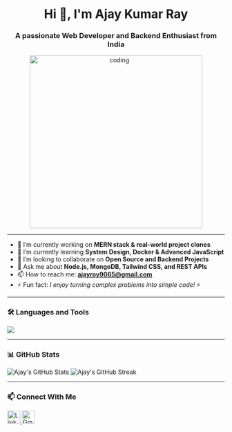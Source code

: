 <h1 align="center">Hi 👋, I'm Ajay Kumar Ray</h1>
<h3 align="center">A passionate Web Developer and Backend Enthusiast from India</h3>

<p align="center">
  <img src="https://cdn.dribbble.com/users/1162077/screenshots/3848914/programmer.gif" alt="coding" width="400"/>
</p>

---

- 🔭 I’m currently working on **MERN stack & real-world project clones**
- 🌱 I’m currently learning **System Design, Docker & Advanced JavaScript**
- 🤝 I’m looking to collaborate on **Open Source and Backend Projects**
- 💬 Ask me about **Node.js, MongoDB, Tailwind CSS, and REST APIs**
- 📫 How to reach me: **ajayroy9065@gmail.com**
- ⚡ Fun fact: *I enjoy turning complex problems into simple code!* ⚡

---

### 🛠️ Languages and Tools

<p align="left">
  <img src="https://skillicons.dev/icons?i=html,css,js,react,nodejs,express,mongodb,java,tailwind,bootstrap,git,github,linux,vscode,postman" />
</p>

---

### 📊 GitHub Stats

<p align="left">
  <img src="https://github-readme-stats.vercel.app/api?username=ajayraydev&show_icons=true&theme=tokyonight" alt="Ajay's GitHub Stats" />
  <img src="https://streak-stats.demolab.com/?user=ajayraydev&theme=tokyonight" alt="Ajay's GitHub Streak" />
</p>

---

### 📫 Connect With Me

<p align="left">
  <a href="https://www.linkedin.com/in/dev-ajay-kumar" target="_blank">
    <img src="https://cdn-icons-png.flaticon.com/512/174/174857.png" width="30" alt="LinkedIn"/>
  </a>
  <a href="mailto:ajayroy9065@gmail.com" target="_blank">
    <img src="https://cdn-icons-png.flaticon.com/512/732/732200.png" width="30" alt="Gmail"/>
  </a>
</p>
